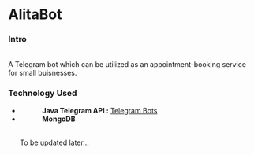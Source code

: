 # AlitaBot

<h3>Intro</h3>
<br/>
A Telegram bot which can be utilized as an appointment-booking service for small buisnesses.
<br/>

<h3>Technology Used</h3>
<ul>
  <li><img url="http://robot.cfp.co.ir/files/0315.jpg" style="width:45px; heigth:45px;"/><b>Java Telegram API :</b> <a href= "https://github.com/rubenlagus/TelegramBots">Telegram Bots</a> </li>
  <li><img url="https://clipartart.com/images/mongodb-logo-clipart-6.jpg" style="width:45px; heigth:45px"/><b>MongoDB</b></li>
  <br/>
  <p>To be updated later...</p>
</ul>
